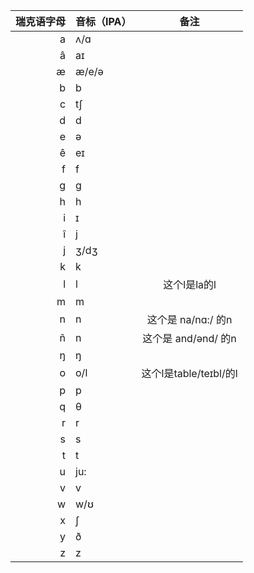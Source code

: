 | 瑞克语字母 | 音标（IPA） | 备注 |
| ---: | :--- | :---: |
| a | ʌ/ɑ | |
| â | aɪ | |
| æ | æ/e/ə | |
| b | b | |
| c | tʃ | |
| d | d | |
| e | ə | |
| ê | eɪ | |
| f | f | |
| g | g | |
| h | h | |
| i | ɪ | |
| î | j | |
| j | ʒ/dʒ | |
| k | k | |
| l | l | 这个l是la的l |
| m | m | |
| n | n | 这个是 na/nɑ:/ 的n |
| ñ | n | 这个是 and/ənd/ 的n |
| ŋ | ŋ | |
| o | o/l | 这个l是table/teɪbl/的l |
| p | p | |
| q | θ | |
| r | r | |
| s | s | |
| t | t | |
| u | ju: | |
| v | v | |
| w | w/ʊ | |
| x | ʃ | |
| y | ð | |
| z | z | |
